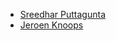 - [Sreedhar Puttagunta](https://github.com/puttagunta)
- [Jeroen Knoops](jeroen.knoops@philips.com)
